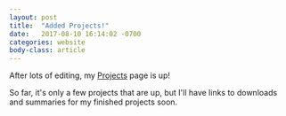 ```yaml
---
layout: post
title:  "Added Projects!"
date:   2017-08-10 16:14:02 -0700
categories: website
body-class: article
---
```


After lots of editing, my [Projects][projs] page is up!

So far, it's only a few projects that are up, but I'll have links to downloads and summaries for my finished projects soon.

[projs]: http://boaromayo.net/projs/
